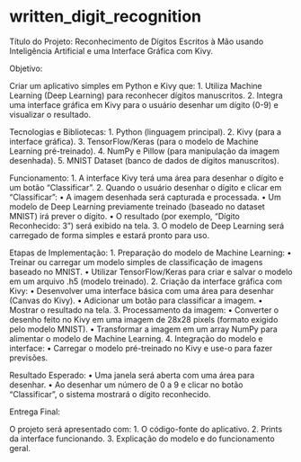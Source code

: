 # written_digit_recognition
Título do Projeto: Reconhecimento de Dígitos Escritos à Mão usando Inteligência Artificial e uma Interface Gráfica com Kivy.

Objetivo:

Criar um aplicativo simples em Python e Kivy que:
	1.	Utiliza Machine Learning (Deep Learning) para reconhecer dígitos manuscritos.
	2.	Integra uma interface gráfica em Kivy para o usuário desenhar um dígito (0-9) e visualizar o resultado.

Tecnologias e Bibliotecas:
	1.	Python (linguagem principal).
	2.	Kivy (para a interface gráfica).
	3.	TensorFlow/Keras (para o modelo de Machine Learning pré-treinado).
	4.	NumPy e Pillow (para manipulação da imagem desenhada).
	5.	MNIST Dataset (banco de dados de dígitos manuscritos).

Funcionamento:
	1.	A interface Kivy terá uma área para desenhar o dígito e um botão “Classificar”.
	2.	Quando o usuário desenhar o dígito e clicar em “Classificar”:
	•	A imagem desenhada será capturada e processada.
	•	Um modelo de Deep Learning previamente treinado (baseado no dataset MNIST) irá prever o dígito.
	•	O resultado (por exemplo, “Dígito Reconhecido: 3”) será exibido na tela.
	3.	O modelo de Deep Learning será carregado de forma simples e estará pronto para uso.

Etapas de Implementação:
	1.	Preparação do modelo de Machine Learning:
	•	Treinar ou carregar um modelo simples de classificação de imagens baseado no MNIST.
	•	Utilizar TensorFlow/Keras para criar e salvar o modelo em um arquivo .h5 (modelo treinado).
	2.	Criação da interface gráfica com Kivy:
	•	Desenvolver uma interface básica com uma área para desenhar (Canvas do Kivy).
	•	Adicionar um botão para classificar a imagem.
	•	Mostrar o resultado na tela.
	3.	Processamento da imagem:
	•	Converter o desenho feito no Kivy em uma imagem de 28x28 pixels (formato exigido pelo modelo MNIST).
	•	Transformar a imagem em um array NumPy para alimentar o modelo de Machine Learning.
	4.	Integração do modelo e interface:
	•	Carregar o modelo pré-treinado no Kivy e use-o para fazer previsões.

Resultado Esperado:
	•	Uma janela será aberta com uma área para desenhar.
	•	Ao desenhar um número de 0 a 9 e clicar no botão “Classificar”, o sistema mostrará o dígito reconhecido.

Entrega Final:

O projeto será apresentado com:
	1.	O código-fonte do aplicativo.
	2.	Prints da interface funcionando.
	3.	Explicação do modelo e do funcionamento geral.
